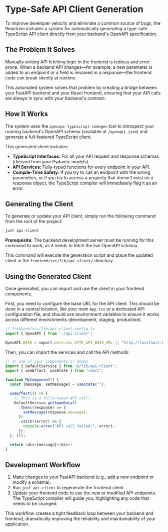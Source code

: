 # Type-Safe API Client Generation

To improve developer velocity and eliminate a common source of bugs, the Reactrine includes a system for automatically generating a type-safe TypeScript API client directly from your backend's OpenAPI specification.

## The Problem It Solves

Manually writing API fetching logic in the frontend is tedious and error-prone. When a backend API changes—for example, a new parameter is added to an endpoint or a field is renamed in a response—the frontend code can break silently at runtime.

This automated system solves that problem by creating a bridge between your FastAPI backend and your React frontend, ensuring that your API calls are always in sync with your backend's contract.

## How It Works

The system uses the `openapi-typescript-codegen` tool to introspect your running backend's OpenAPI schema (available at `/openapi.json`) and generate a full-featured TypeScript client.

This generated client includes:

- **TypeScript Interfaces:** For all your API request and response schemas (derived from your Pydantic models).
- **API Services:** Fully-typed functions for every endpoint in your API.
- **Compile-Time Safety:** If you try to call an endpoint with the wrong parameters, or if you try to access a property that doesn't exist on a response object, the TypeScript compiler will immediately flag it as an error.

## Generating the Client

To generate or update your API client, simply run the following command from the root of the project:

```bash
just api-client
```

**Prerequisite:** The backend development server must be running for this command to work, as it needs to fetch the live OpenAPI schema.

This command will execute the generation script and place the updated client in the `frontend/src/lib/api-client/` directory.

## Using the Generated Client

Once generated, you can import and use the client in your frontend components.

First, you need to configure the base URL for the API client. This should be done in a central location, like your main `App.tsx` or a dedicated API configuration file, and should use environment variables to ensure it works across different environments (development, staging, production).

```typescript
// frontend/src/lib/api-client-config.ts
import { OpenAPI } from "./api-client";

OpenAPI.BASE = import.meta.env.VITE_API_BASE_URL || "http://localhost:8000";
```

Then, you can import the services and call the API methods:

```typescript
// In one of your components or hooks
import { DefaultService } from "@/lib/api-client";
import { useEffect, useState } from "react";

function MyComponent() {
  const [message, setMessage] = useState("");

  useEffect(() => {
    // This is a fully-typed API call!
    DefaultService.getSomeData()
      .then((response) => {
        setMessage(response.message);
      })
      .catch((error) => {
        console.error("API call failed:", error);
      });
  }, []);

  return <div>{message}</div>;
}
```

## Development Workflow

1.  Make changes to your FastAPI backend (e.g., add a new endpoint or modify a schema).
2.  Run `just api-client` to regenerate the frontend client.
3.  Update your frontend code to use the new or modified API endpoints. The TypeScript compiler will guide you, highlighting any code that needs to be changed.

This workflow creates a tight feedback loop between your backend and frontend, dramatically improving the reliability and maintainability of your application.
